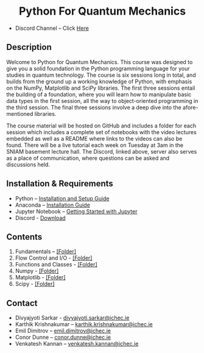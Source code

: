 # <center> Python For Quantum Mechanics </center>

- Discord Channel – Click [Here](https://discord.gg/BrzY9C5R)


## Description
Welcome to Python for Quantum Mechanics. This course was designed to give you a solid foundation in the Python programming language for your studies in quantum technology. The course is six sessions long in total, and builds from the ground up a working knowledge of Python, with emphasis on the NumPy, Matplotlib and SciPy libraries. The first three sessions entail the building of a foundation, where you will learn how to manipulate basic data types in the first session, all the way to object-oriented programming in the third session. The final three sessions involve a deep dive into the afore-mentioned libraries.

The course material will be hosted on GitHub and includes a folder for each session which includes a complete set of notebooks with the video lectures embedded as well as a README where links to the videos can also be found. There will be a live tutorial each week on Tuesday at 3am in the SNIAM basement lecture hall. The Discord, linked above, server also serves as a place of communication, where questions can be asked and discussions held.

## Installation & Requirements
- Python – [Installation and Setup Guide](https://realpython.com/installing-python/)
- Anaconda – [Installation Guide]( https://docs.anaconda.com/anaconda/install/)
- Jupyter Notebook – [Getting Started with Jupyter](https://jupyter.org/install.html)
- Discord - [Download](https://discord.com/download)



## Contents
1. Fundamentals – [[Folder]](PyQM_Session_1/  )
2. Flow Control and I/O - [[Folder]](PyQM_Session_2/  )
3. Functions and Classes - [[Folder]](PyQM_Session_3/  )
4. Numpy - [[Folder]](PyQM_Session_4/  )
5. Matplotlib - [[Folder]](PyQM_Session_5/  )
6. Scipy - [[Folder]](PyQM_Session_6/  )


## Contact
- Divyajyoti Sarkar - <divyajyoti.sarkar@ichec.ie>
- Karthik Krishnakumar – <karthik.krishnakumar@ichec.ie>
- Emil Dimitrov – <emil.dimitrov@ichec.ie>
- Conor Dunne – <conor.dunne@ichec.ie>
- Venkatesh Kannan – <venkatesh.kannan@ichec.ie>
